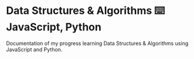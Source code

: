 # Data Structures & Algorithms :keyboard: JavaScript, Python

Documentation of my progress learning Data Structures & Algorithms using JavaScript and Python.
